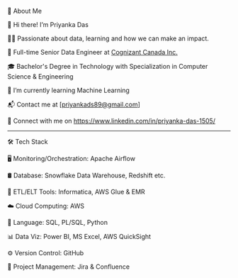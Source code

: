📖 About Me


👋 Hi there! I’m Priyanka Das

👨‍💻 Passionate about data, learning and how we can make an impact.

💼 Full-time Senior Data Engineer at [Cognizant Canada Inc.](https://www.linkedin.com/company/cognizant/posts/?feedView=all)

🎓 Bachelor's Degree in Technology with Specialization in Computer Science & Engineering

🌱 I’m currently learning Machine Learning

📬 Contact me at [priyankads89@gmail.com]

🔗 Connect with me on https://www.linkedin.com/in/priyanka-das-1505/ 

---------------------------------------------------------------------------------------------------------------------------------------------------
🛠️ Tech Stack


🖥️ Monitoring/Orchestration: Apache Airflow

🛢 Database: Snowflake Data Warehouse, Redshift etc.

🔨 ETL/ELT Tools: Informatica, AWS Glue & EMR

☁️ Cloud Computing: AWS

🔧 Language: SQL, PL/SQL, Python

📊 Data Viz: Power BI, MS Excel, AWS QuickSight

⚙️ Version Control: GitHub

📝 Project Management: Jira & Confluence
